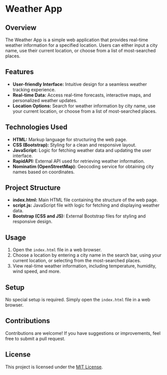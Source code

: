 # Weather App

## Overview

The Weather App is a simple web application that provides real-time weather information for a specified location. Users can either input a city name, use their current location, or choose from a list of most-searched places.

## Features

- **User-friendly Interface:** Intuitive design for a seamless weather tracking experience.
- **Real-time Data:** Access real-time forecasts, interactive maps, and personalized weather updates.
- **Location Options:** Search for weather information by city name, use your current location, or choose from a list of most-searched places.

## Technologies Used

- **HTML:** Markup language for structuring the web page.
- **CSS (Bootstrap):** Styling for a clean and responsive layout.
- **JavaScript:** Logic for fetching weather data and updating the user interface.
- **RapidAPI:** External API used for retrieving weather information.
- **Nominatim (OpenStreetMap):** Geocoding service for obtaining city names based on coordinates.

## Project Structure

- **index.html:** Main HTML file containing the structure of the web page.
- **script.js:** JavaScript file with logic for fetching and displaying weather data.
- **Bootstrap (CSS and JS):** External Bootstrap files for styling and responsive design.

## Usage

1. Open the `index.html` file in a web browser.
2. Choose a location by entering a city name in the search bar, using your current location, or selecting from the most-searched places.
3. View real-time weather information, including temperature, humidity, wind speed, and more.

## Setup

No special setup is required. Simply open the `index.html` file in a web browser.

## Contributions

Contributions are welcome! If you have suggestions or improvements, feel free to submit a pull request.

## License

This project is licensed under the [MIT License](LICENSE).
